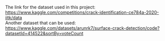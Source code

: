 The link for the dataset used in this project: https://www.kaggle.com/competitions/crack-identification-ce784a-2020-iitk/data <br>
Another dataset that can be used: https://www.kaggle.com/datasets/arunrk7/surface-crack-detection/code?datasetId=414522&sortBy=voteCount
